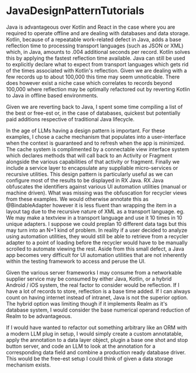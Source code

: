 # JavaDesignPatternTutorials

Java is advantageous over Kotlin and React in the case where you are required to operate offline and are dealing with databases and data storage. Kotlin, because of a repeatable work-related defect in Java, adds a base reflection time to processing transport languages (such as JSON or XML) which, in Java, amounts to .004 additional seconds per record. Kotlin solves this by applying the fastest reflection time available. Java can still be used to explicitly declare what to expect from transport languages which gets rid of the times associated with Kotlin's reflection. Given we are dealing with a few records up to about 100,000 this time may seem unnoticable. There does however exist a niche case which correlates to records beyond 100,000 where reflection may be optimally refactored out by reverting Kotlin to Java in offline based environments.

Given we are reverting back to Java, I spent some time compiling a list of the best or free-est or, in the case of databases, quickest but potentially paid additions respective of traditional Java lifecycle.

In the age of LLMs having a design pattern is important. For these examples, I chose a cache mechanism that populates into a user-interface when the context is guaranteed and to refresh when the app is minimized. The cache system is complimented by a connectable view interface system which declares methods that will call back to an Activity or Fragment alongside the various capabilities of that activity or fragment. Finally we include a service layer to encapsulate any suppliable micro-services or recursive utilities. This design pattern is particularly useful as we can configure most of the results to be displayed in RX Java. RX Java obfuscates the identifiers against various UI automation utilities (manual or machine driven). What was missing was the obfuscation for recycler views from these examples. We would otherwise annotate this as @BindableAdapter however it is less fluent than wrapping the item in a layout tag due to the recursive nature of XML as a transport language. eg. We may make a textview in a transport language and use it 10 times in 10 unique adapters. I suppose we could preplan 10 different data tags but this may turn into an N+1 kind of problem. In reality if a user decided to analyze using automation utilities, they would still be able to retrieve from a recycler adapter to a point of loading before the recycler would have to be manually scrolled to automate viewing the rest. Aside from this small defect, a Java app becomes very difficult for UI automation utilities that are not inherently within the testing framework to access and peruse the UI.

Given the various server frameworks I may consume from a networkable supplier service may be consumed by either Java, Kotlin, or a hybrid Android / iOS system, the real factor to consider would be reflection. If I have a lot of records to store, reflection is a base time added. If I can always count on having internet instead of intranet, Java is not the superior option. The hybrid option was limiting though if it implements Realm as it's database system, I would consider the base numerical operand reduction of Realm to be advantageous.

If I would have wanted to refactor out something arbitrary like an ORM with a modern LLM plug in setup, I would simply create a custom annotatable, apply the annotation to a data layer object, plugin a base one shot and stop button server, and code an LLM to look at the annotation for a corresponding data field and combine a production ready database driver. This would be the free-est setup I could think of given a data storage mechanism exists.
